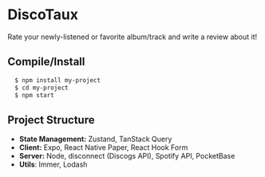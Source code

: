 # DiscoTaux
Rate your newly-listened or favorite album/track and write a review about it!

## Compile/Install

```bash
  $ npm install my-project
  $ cd my-project
  $ npm start
```

## Project Structure

- **State Management:** Zustand, TanStack Query
- **Client:** Expo, React Native Paper, React Hook Form
- **Server:** Node, disconnect (Discogs API), Spotify API, PocketBase
- **Utils**: Immer, Lodash

